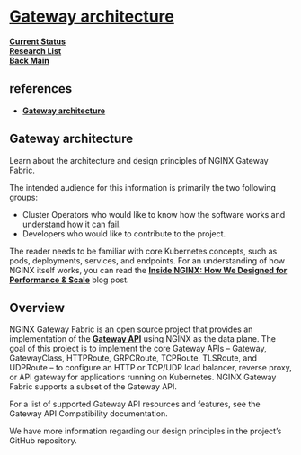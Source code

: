 # **[Gateway architecture](https://docs.nginx.com/nginx-gateway-fabric/overview/gateway-architecture/)**

**[Current Status](../../../development/status/weekly/current_status.md)**\
**[Research List](../../../research/research_list.md)**\
**[Back Main](../../../README.md)**

## references

- **[Gateway architecture](https://docs.nginx.com/nginx-gateway-fabric/overview/gateway-architecture/)**

## Gateway architecture

Learn about the architecture and design principles of NGINX Gateway Fabric.

The intended audience for this information is primarily the two following groups:

- Cluster Operators who would like to know how the software works and understand how it can fail.
- Developers who would like to contribute to the project.

The reader needs to be familiar with core Kubernetes concepts, such as pods, deployments, services, and endpoints. For an understanding of how NGINX itself works, you can read the **[Inside NGINX: How We Designed for Performance & Scale](https://www.nginx.com/blog/inside-nginx-how-we-designed-for-performance-scale/)** blog post.

## Overview

NGINX Gateway Fabric is an open source project that provides an implementation of the **[Gateway API](../../a_l/k8s/gateway_api/k8s_gateway_api.md)** using NGINX as the data plane. The goal of this project is to implement the core Gateway APIs – Gateway, GatewayClass, HTTPRoute, GRPCRoute, TCPRoute, TLSRoute, and UDPRoute – to configure an HTTP or TCP/UDP load balancer, reverse proxy, or API gateway for applications running on Kubernetes. NGINX Gateway Fabric supports a subset of the Gateway API.

For a list of supported Gateway API resources and features, see the Gateway API Compatibility documentation.

We have more information regarding our design principles in the project’s GitHub repository.
